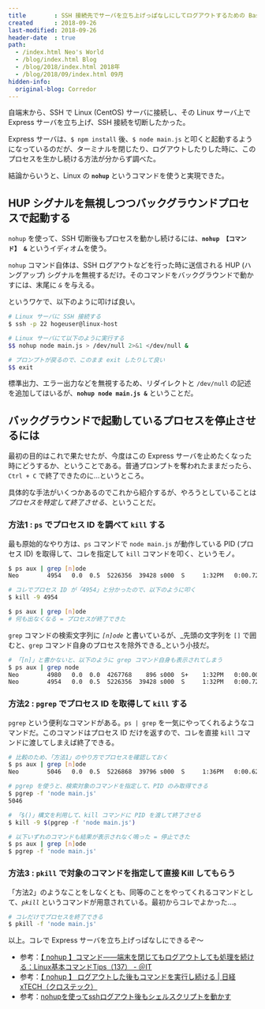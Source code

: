 ```yaml
---
title        : SSH 接続先でサーバを立ち上げっぱなしにしてログアウトするための Bash の書き方
created      : 2018-09-26
last-modified: 2018-09-26
header-date  : true
path:
  - /index.html Neo's World
  - /blog/index.html Blog
  - /blog/2018/index.html 2018年
  - /blog/2018/09/index.html 09月
hidden-info:
  original-blog: Corredor
---
```


自端末から、SSH で Linux (CentOS) サーバに接続し、その Linux サーバ上で Express サーバを立ち上げ、SSH 接続を切断したかった。

Express サーバは、`$ npm install` 後、`$ node main.js` と叩くと起動するようになっているのだが、ターミナルを閉じたり、ログアウトしたりした時に、このプロセスを生かし続ける方法が分からず調べた。

結論からいうと、Linux の __`nohup`__ というコマンドを使うと実現できた。

## HUP シグナルを無視しつつバックグラウンドプロセスで起動する

`nohup` を使って、SSH 切断後もプロセスを動かし続けるには、__`nohup 【コマンド】 &`__ というイディオムを使う。

`nohup` コマンド自体は、SSH ログアウトなどを行った時に送信される HUP (ハングアップ) シグナルを無視するだけ。そのコマンドをバックグラウンドで動かすには、末尾に _`&`_ を与える。

というワケで、以下のように叩けば良い。

```bash
# Linux サーバに SSH 接続する
$ ssh -p 22 hogeuser@linux-host

# Linux サーバにて以下のように実行する
$$ nohup node main.js > /dev/null 2>&1 </dev/null &

# プロンプトが戻るので、このまま exit したりして良い
$$ exit
```

標準出力、エラー出力などを無視するため、リダイレクトと `/dev/null` の記述を追加してはいるが、__`nohup node main.js &`__ ということだ。

## バックグラウンドで起動しているプロセスを停止させるには

最初の目的はこれで果たせたが、今度はこの Express サーバを止めたくなった時にどうするか、ということである。普通プロンプトを奪われたままだったら、`Ctrl + C` で終了できたのに…というところ。

具体的な手法がいくつかあるのでこれから紹介するが、やろうとしていることは _プロセスを特定して終了させる_、ということだ。

### 方法1 : `ps` でプロセス ID を調べて `kill` する

最も原始的なやり方は、`ps` コマンドで `node main.js` が動作している PID (プロセス ID) を取得して、コレを指定して `kill` コマンドを叩く、というモノ。

```bash
$ ps aux | grep [n]ode
Neo        4954   0.0  0.5  5226356  39428 s000  S     1:32PM   0:00.72 node main.js

# コレでプロセス ID が「4954」と分かったので、以下のように叩く
$ kill -9 4954

$ ps aux | grep [n]ode
# 何も出なくなる = プロセスが終了できた
```

`grep` コマンドの検索文字列に _`[n]ode`_ と書いているが、_先頭の文字列を `[]` で囲むと、`grep` コマンド自身のプロセスを除外できる_という小技だ。

```bash
# 「[n]」と書かないと、以下のように grep コマンド自身も表示されてしまう
$ ps aux | grep node
Neo        4980   0.0  0.0  4267768    896 s000  S+    1:32PM   0:00.00 grep --color node
Neo        4954   0.0  0.5  5226356  39428 s000  S     1:32PM   0:00.72 node main.js
```

### 方法2 : `pgrep` でプロセス ID を取得して `kill` する

`pgrep` という便利なコマンドがある。`ps | grep` を一気にやってくれるようなコマンドだ。このコマンドはプロセス ID だけを返すので、コレを直接 `kill` コマンドに渡してしまえば終了できる。

```bash
# 比較のため、「方法1」のやり方でプロセスを確認しておく
$ ps aux | grep [n]ode
Neo        5046   0.0  0.5  5226868  39796 s000  S     1:36PM   0:00.62 node main.js

# pgrep を使うと、検索対象のコマンドを指定して、PID のみ取得できる
$ pgrep -f 'node main.js'
5046

# 「$()」構文を利用して、kill コマンドに PID を渡して終了させる
$ kill -9 $(pgrep -f 'node main.js')

# 以下いずれのコマンドも結果が表示されなく鳴った = 停止できた
$ ps aux | grep [n]ode
$ pgrep -f 'node main.js'
```

### 方法3 : `pkill` で対象のコマンドを指定して直接 Kill してもらう

「方法2」のようなことをしなくとも、同等のことをやってくれるコマンドとして、_`pkill`_ というコマンドが用意されている。最初からコレでよかった…。

```bash
# コレだけでプロセスを終了できる
$ pkill -f 'node main.js'
```

以上。コレで Express サーバを立ち上げっぱなしにできるぞ〜

- 参考：[【 nohup 】コマンド――端末を閉じてもログアウトしても処理を続ける：Linux基本コマンドTips（137） - ＠IT](http://www.atmarkit.co.jp/ait/articles/1708/24/news022.html)
- 参考：[【 nohup 】 ログアウトした後もコマンドを実行し続ける | 日経 xTECH（クロステック）](https://tech.nikkeibp.co.jp/it/article/COLUMN/20060227/230850/)
- 参考：[nohupを使ってsshログアウト後もシェルスクリプトを動かす](https://qiita.com/toshihirock/items/4a6b17a38f9b6e5e7116)
